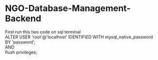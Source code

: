 # NGO-Database-Management-Backend 
First run this two code on sql terminal<br>
ALTER USER 'root'@'localhost' IDENTIFIED WITH mysql_native_password BY 'password'; <br>
AND <br>
flush privileges;
